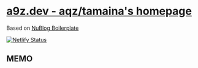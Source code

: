 # [a9z.dev - aqz/tamaina's homepage](https://a9z.dev)
Based on [NuBlog Boilerplate](https://github.com/tamaina/nublog-bp)

[![Netlify Status](https://api.netlify.com/api/v1/badges/316c0314-dc3f-424b-9424-aef91fd998bf/deploy-status)](https://app.netlify.com/sites/jade-praline-15ce9c/deploys)

## MEMO
